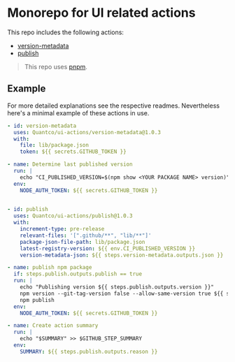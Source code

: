 # Monorepo for UI related actions

This repo includes the following actions:

- [version-metadata](./version-metadata)
- [publish](./publish)

> This repo uses [pnpm](https://pnpm.io).

## Example

For more detailed explanations see the respective readmes.
Nevertheless here's a minimal example of these actions in use.

```yaml
- id: version-metadata
  uses: Quantco/ui-actions/version-metadata@1.0.3
  with:
    file: lib/package.json
    token: ${{ secrets.GITHUB_TOKEN }}

- name: Determine last published version
  run: |
    echo "CI_PUBLISHED_VERSION=$(npm show <YOUR PACKAGE NAME> version)" >> $GITHUB_ENV
  env:
    NODE_AUTH_TOKEN: ${{ secrets.GITHUB_TOKEN }}

  
- id: publish
  uses: Quantco/ui-actions/publish@1.0.3
  with:
    increment-type: pre-release
    relevant-files: '[".github/**", "lib/**"]'
    package-json-file-path: lib/package.json
    latest-registry-version: ${{ env.CI_PUBLISHED_VERSION }}
    version-metadata-json: ${{ steps.version-metadata.outputs.json }}

- name: publish npm package
  if: steps.publish.outputs.publish == true
  run: |
    echo "Publishing version ${{ steps.publish.outputs.version }}"
    npm version --git-tag-version false --allow-same-version true ${{ steps.publish.outputs.version }}
    npm publish
  env:
    NODE_AUTH_TOKEN: ${{ secrets.GITHUB_TOKEN }}

- name: Create action summary
  run: |
    echo "$SUMMARY" >> $GITHUB_STEP_SUMMARY
  env:
    SUMMARY: ${{ steps.publish.outputs.reason }}
```
